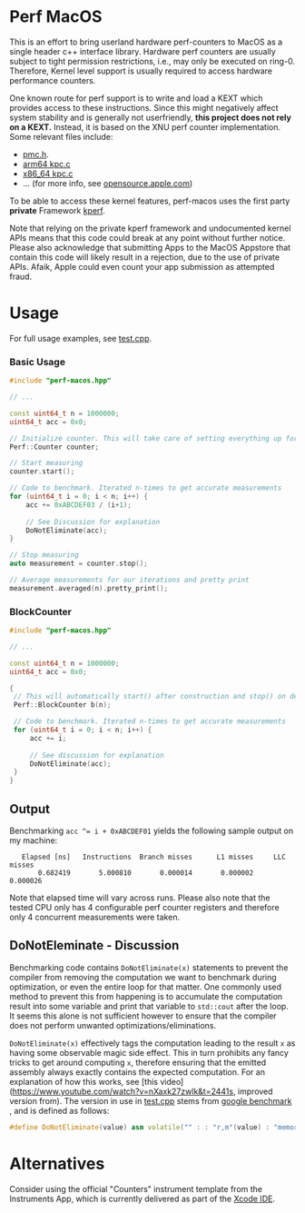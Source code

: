 # Perf MacOS

This is an effort to bring userland hardware perf-counters to MacOS as a single header c++ interface library. Hardware
perf counters are usually subject to tight permission restrictions, i.e., may only be executed on ring-0. Therefore,
Kernel level support is usually required to access hardware performance counters.

One known route for perf support is to write and load a KEXT which provides access to these instructions. Since this
might negatively affect system stability and is generally not userfriendly, **this project does not rely on a KEXT.**
Instead, it is based on the XNU perf counter implementation. Some relevant files include:

* [pmc.h](https://opensource.apple.com/source/xnu/xnu-2050.18.24/osfmk/pmc/pmc.h.auto.html).
* [arm64 kpc.c](https://opensource.apple.com/source/xnu/xnu-4570.1.46/osfmk/arm64/kpc.c.auto.html)
* [x86_64 kpc.c](https://opensource.apple.com/source/xnu/xnu-4570.1.46/osfmk/x86_64/kpc_x86.c.auto.html)
* ... (for more info, see [opensource.apple.com](https://opensource.apple.com/))

To be able to access these kernel features, perf-macos uses the first party **private**
Framework [kperf](http://newosxbook.com/src.jl?tree=xnu&file=/osfmk/kperf/kperf.h).

Note that relying on the private kperf framework and undocumented kernel APIs means that this code could break at any
point without further notice. Please also acknowledge that submitting Apps to the MacOS Appstore that contain this code
will likely result in a rejection, due to the use of private APIs. Afaik, Apple could even count your app submission as
attempted fraud.

# Usage

For full usage examples, see
[test.cpp](https://github.com/DominikHorn/perf-macos/blob/main/test.cpp).

### Basic Usage

```c++
#include "perf-macos.hpp"

// ...

const uint64_t n = 1000000;
uint64_t acc = 0x0;

// Initialize counter. This will take care of setting everything up for perf measurements
Perf::Counter counter;

// Start measuring
counter.start();

// Code to benchmark. Iterated n-times to get accurate measurements
for (uint64_t i = 0; i < n; i++) {
    acc += 0xABCDEF03 / (i+1);
    
    // See Discussion for explanation
    DoNotEliminate(acc);
}

// Stop measuring
auto measurement = counter.stop();

// Average measurements for our iterations and pretty print
measurement.averaged(n).pretty_print();
```

### BlockCounter

```c++
#include "perf-macos.hpp"

// ...

const uint64_t n = 1000000;
uint64_t acc = 0x0;

{
 // This will automatically start() after construction and stop() on destruction
 Perf::BlockCounter b(n);

 // Code to benchmark. Iterated n-times to get accurate measurements
 for (uint64_t i = 0; i < n; i++) {
     acc += i;
     
     // See discussion for explanation
     DoNotEliminate(acc);
 }
}
```

## Output

Benchmarking `acc ^= i + 0xABCDEF01` yields the following sample output on my machine:

```
   Elapsed [ns]   Instructions  Branch misses      L1 misses     LLC misses
       0.682419       5.000810       0.000014       0.000002       0.000026
```

Note that elapsed time will vary across runs. Please also note that the tested CPU only has 4 configurable perf counter
registers and therefore only 4 concurrent measurements were taken.

## DoNotEleminate - Discussion

Benchmarking code contains `DoNotEliminate(x)` statements to prevent the compiler from removing the computation we want to 
benchmark during optimization, or even the entire loop for that matter. One commonly used method to prevent this from happening
is to accumulate the computation result into some variable and print that variable to `std::cout` after the loop. It seems this 
alone is not sufficient however to ensure that the compiler does not perform unwanted optimizations/eliminations.

`DoNotEliminate(x)` effectively tags the computation leading to the result `x` as having some observable magic side
effect. This in turn prohibits any fancy tricks to get around computing `x`, therefore ensuring that the emitted assembly
always exactly contains the expected computation. For an explanation of how this works,
see [this video](https://www.youtube.com/watch?v=nXaxk27zwlk&t=2441s, improved version from). The version in use
in [test.cpp](https://github.com/DominikHorn/perf-macos/blob/main/test.cpp) stems
from [google benchmark](https://github.com/google/benchmark/blob/ba9a763def4eca056d03b1ece2946b2d4ef6dfcb/include/benchmark/benchmark.h#L326)
, and is defined as follows:

```c++
#define DoNotEliminate(value) asm volatile("" : : "r,m"(value) : "memory")
```

# Alternatives

Consider using the official "Counters" instrument template from the Instruments App, which is currently delivered as
part of the [Xcode IDE](https://developer.apple.com/xcode/features/).

